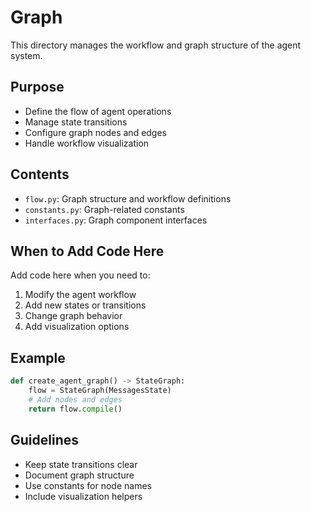 # Graph

This directory manages the workflow and graph structure of the agent system.

## Purpose
- Define the flow of agent operations
- Manage state transitions
- Configure graph nodes and edges
- Handle workflow visualization

## Contents
- `flow.py`: Graph structure and workflow definitions
- `constants.py`: Graph-related constants
- `interfaces.py`: Graph component interfaces

## When to Add Code Here
Add code here when you need to:
1. Modify the agent workflow
2. Add new states or transitions
3. Change graph behavior
4. Add visualization options

## Example
```python
def create_agent_graph() -> StateGraph:
    flow = StateGraph(MessagesState)
    # Add nodes and edges
    return flow.compile()
```

## Guidelines
- Keep state transitions clear
- Document graph structure
- Use constants for node names
- Include visualization helpers
